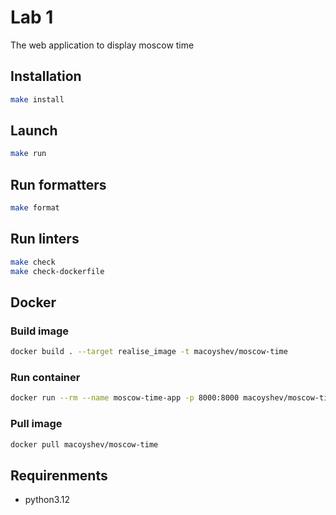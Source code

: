 # Lab 1
The web application to display moscow time

## Installation
```bash
make install
```

## Launch 
```bash
make run
```

## Run formatters
```bash
make format
```

## Run linters
```bash
make check
make check-dockerfile
```

## Docker
### Build image
```bash
docker build . --target realise_image -t macoyshev/moscow-time
```
### Run container
```bash
docker run --rm --name moscow-time-app -p 8000:8000 macoyshev/moscow-time
```
### Pull image
```bash
docker pull macoyshev/moscow-time
```
 
## Requirenments
- python3.12
